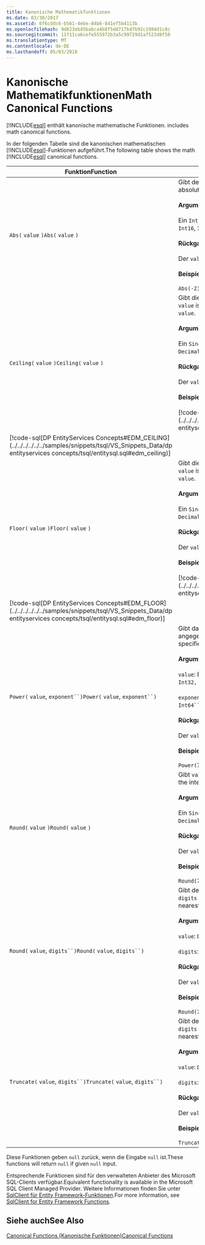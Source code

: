 ```yaml
---
title: Kanonische Mathematikfunktionen
ms.date: 03/30/2017
ms.assetid: 6f6cddc6-b561-4ebe-84b6-841ef5b4113b
ms.openlocfilehash: 9d823eb45babca4b8f5dd717b4fb92c1984d1c8c
ms.sourcegitcommit: 11f11ca6cefe555972b3a5c99729d1a7523d8f50
ms.translationtype: MT
ms.contentlocale: de-DE
ms.lasthandoff: 05/03/2018
---
```

# <a name="math-canonical-functions"></a><span data-ttu-id="991eb-102">Kanonische Mathematikfunktionen</span><span class="sxs-lookup"><span data-stu-id="991eb-102">Math Canonical Functions</span></span>
[!INCLUDE[esql](../../../../../../includes/esql-md.md)]<span data-ttu-id="991eb-103"> enthält kanonische mathematische Funktionen.</span><span class="sxs-lookup"><span data-stu-id="991eb-103"> includes math canonical functions.</span></span>  
  
 <span data-ttu-id="991eb-104">In der folgenden Tabelle sind die kanonischen mathematischen [!INCLUDE[esql](../../../../../../includes/esql-md.md)]-Funktionen aufgeführt.</span><span class="sxs-lookup"><span data-stu-id="991eb-104">The following table shows the math [!INCLUDE[esql](../../../../../../includes/esql-md.md)] canonical functions.</span></span>  
  
|<span data-ttu-id="991eb-105">Funktion</span><span class="sxs-lookup"><span data-stu-id="991eb-105">Function</span></span>|<span data-ttu-id="991eb-106">Beschreibung</span><span class="sxs-lookup"><span data-stu-id="991eb-106">Description</span></span>|  
|--------------|-----------------|  
|<span data-ttu-id="991eb-107">`Abs(` `value` `)`</span><span class="sxs-lookup"><span data-stu-id="991eb-107">`Abs(` `value` `)`</span></span>|<span data-ttu-id="991eb-108">Gibt den Absolutwert von `value` zurück.</span><span class="sxs-lookup"><span data-stu-id="991eb-108">Returns the absolute value of `value`.</span></span><br /><br /> <span data-ttu-id="991eb-109">**Argumente**</span><span class="sxs-lookup"><span data-stu-id="991eb-109">**Arguments**</span></span><br /><br /> <span data-ttu-id="991eb-110">Ein `Int16`, `Int32`, `Int64`, `Byte`, `Single`, `Double`, und `Decimal`.</span><span class="sxs-lookup"><span data-stu-id="991eb-110">An `Int16`, `Int32`, `Int64`, `Byte`, `Single`, `Double`, and `Decimal`.</span></span><br /><br /> <span data-ttu-id="991eb-111">**Rückgabewert**</span><span class="sxs-lookup"><span data-stu-id="991eb-111">**Return Value**</span></span><br /><br /> <span data-ttu-id="991eb-112">Der `value`-Typ.</span><span class="sxs-lookup"><span data-stu-id="991eb-112">The type of `value`.</span></span><br /><br /> <span data-ttu-id="991eb-113">**Beispiel**</span><span class="sxs-lookup"><span data-stu-id="991eb-113">**Example**</span></span><br /><br /> `Abs(-2)`|  
|<span data-ttu-id="991eb-114">`Ceiling(` `value` `)`</span><span class="sxs-lookup"><span data-stu-id="991eb-114">`Ceiling(` `value` `)`</span></span>|<span data-ttu-id="991eb-115">Gibt die kleinste ganze Zahl zurück, die nicht kleiner als `value` ist.</span><span class="sxs-lookup"><span data-stu-id="991eb-115">Returns the smallest integer that is not less than `value`.</span></span><br /><br /> <span data-ttu-id="991eb-116">**Argumente**</span><span class="sxs-lookup"><span data-stu-id="991eb-116">**Arguments**</span></span><br /><br /> <span data-ttu-id="991eb-117">Ein `Single`, `Double`, und `Decimal`.</span><span class="sxs-lookup"><span data-stu-id="991eb-117">A `Single`, `Double`, and `Decimal`.</span></span><br /><br /> <span data-ttu-id="991eb-118">**Rückgabewert**</span><span class="sxs-lookup"><span data-stu-id="991eb-118">**Return Value**</span></span><br /><br /> <span data-ttu-id="991eb-119">Der `value`-Typ.</span><span class="sxs-lookup"><span data-stu-id="991eb-119">The type of `value`.</span></span><br /><br /> <span data-ttu-id="991eb-120">**Beispiel**</span><span class="sxs-lookup"><span data-stu-id="991eb-120">**Example**</span></span><br /><br /> [!code-csharp[DP EntityServices Concepts#EDM_CEILING](../../../../../../samples/snippets/csharp/VS_Snippets_Data/dp entityservices concepts/cs/entitysql.cs#edm_ceiling)]
 [!code-sql[DP EntityServices Concepts#EDM_CEILING](../../../../../../samples/snippets/tsql/VS_Snippets_Data/dp entityservices concepts/tsql/entitysql.sql#edm_ceiling)]|  
|<span data-ttu-id="991eb-121">`Floor(` `value` `)`</span><span class="sxs-lookup"><span data-stu-id="991eb-121">`Floor(` `value` `)`</span></span>|<span data-ttu-id="991eb-122">Gibt die größte ganze Zahl zurück, die nicht größer als `value` ist.</span><span class="sxs-lookup"><span data-stu-id="991eb-122">Returns the largest integer that is not greater than `value`.</span></span><br /><br /> <span data-ttu-id="991eb-123">**Argumente**</span><span class="sxs-lookup"><span data-stu-id="991eb-123">**Arguments**</span></span><br /><br /> <span data-ttu-id="991eb-124">Ein `Single`, `Double`, und `Decimal`.</span><span class="sxs-lookup"><span data-stu-id="991eb-124">A `Single`, `Double`, and `Decimal`.</span></span><br /><br /> <span data-ttu-id="991eb-125">**Rückgabewert**</span><span class="sxs-lookup"><span data-stu-id="991eb-125">**Return Value**</span></span><br /><br /> <span data-ttu-id="991eb-126">Der `value`-Typ.</span><span class="sxs-lookup"><span data-stu-id="991eb-126">The type of `value`.</span></span><br /><br /> <span data-ttu-id="991eb-127">**Beispiel**</span><span class="sxs-lookup"><span data-stu-id="991eb-127">**Example**</span></span><br /><br /> [!code-csharp[DP EntityServices Concepts#EDM_FLOOR](../../../../../../samples/snippets/csharp/VS_Snippets_Data/dp entityservices concepts/cs/entitysql.cs#edm_floor)]
 [!code-sql[DP EntityServices Concepts#EDM_FLOOR](../../../../../../samples/snippets/tsql/VS_Snippets_Data/dp entityservices concepts/tsql/entitysql.sql#edm_floor)]|  
|<span data-ttu-id="991eb-128">`Power(` `value`, `exponent``)`</span><span class="sxs-lookup"><span data-stu-id="991eb-128">`Power(` `value`, `exponent``)`</span></span>|<span data-ttu-id="991eb-129">Gibt das Ergebnis der angegebenen `value` an die angegebene `exponent` zurück.</span><span class="sxs-lookup"><span data-stu-id="991eb-129">Returns the result of the specified `value` to the specified `exponent`.</span></span><br /><br /> <span data-ttu-id="991eb-130">**Argumente**</span><span class="sxs-lookup"><span data-stu-id="991eb-130">**Arguments**</span></span><br /><br /> <span data-ttu-id="991eb-131">`value`: Ein `Int32, Int64, Double`, oder `Decimal`.</span><span class="sxs-lookup"><span data-stu-id="991eb-131">`value`: An `Int32, Int64, Double`, or `Decimal`.</span></span><br /><br /> <span data-ttu-id="991eb-132">`exponent`: Ein `Int64``, Double`, oder `Decimal`.</span><span class="sxs-lookup"><span data-stu-id="991eb-132">`exponent`: An `Int64``, Double`, or `Decimal`.</span></span><br /><br /> <span data-ttu-id="991eb-133">**Rückgabewert**</span><span class="sxs-lookup"><span data-stu-id="991eb-133">**Return Value**</span></span><br /><br /> <span data-ttu-id="991eb-134">Der `value`-Typ.</span><span class="sxs-lookup"><span data-stu-id="991eb-134">The type of `value`.</span></span><br /><br /> <span data-ttu-id="991eb-135">**Beispiel**</span><span class="sxs-lookup"><span data-stu-id="991eb-135">**Example**</span></span><br /><br /> `Power(748.58,2)`|  
|<span data-ttu-id="991eb-136">`Round(` `value` `)`</span><span class="sxs-lookup"><span data-stu-id="991eb-136">`Round(` `value` `)`</span></span>|<span data-ttu-id="991eb-137">Gibt `value` gerundet zur nächsten Ganzzahl zurück.</span><span class="sxs-lookup"><span data-stu-id="991eb-137">Returns the integer portion of `value`, rounded to the nearest integer.</span></span><br /><br /> <span data-ttu-id="991eb-138">**Argumente**</span><span class="sxs-lookup"><span data-stu-id="991eb-138">**Arguments**</span></span><br /><br /> <span data-ttu-id="991eb-139">Ein `Single`, `Double`, und `Decimal`.</span><span class="sxs-lookup"><span data-stu-id="991eb-139">A `Single`, `Double`, and `Decimal`.</span></span><br /><br /> <span data-ttu-id="991eb-140">**Rückgabewert**</span><span class="sxs-lookup"><span data-stu-id="991eb-140">**Return Value**</span></span><br /><br /> <span data-ttu-id="991eb-141">Der `value`-Typ.</span><span class="sxs-lookup"><span data-stu-id="991eb-141">The type of `value`.</span></span><br /><br /> <span data-ttu-id="991eb-142">**Beispiel**</span><span class="sxs-lookup"><span data-stu-id="991eb-142">**Example**</span></span><br /><br /> `Round(748.58)`|  
|<span data-ttu-id="991eb-143">`Round(` `value`, `digits``)`</span><span class="sxs-lookup"><span data-stu-id="991eb-143">`Round(` `value`, `digits``)`</span></span>|<span data-ttu-id="991eb-144">Gibt den `value` auf die nächstliegenden angegebenen `digits` gerundet zurück.</span><span class="sxs-lookup"><span data-stu-id="991eb-144">Returns the `value`, rounded to the nearest specified `digits`.</span></span><br /><br /> <span data-ttu-id="991eb-145">**Argumente**</span><span class="sxs-lookup"><span data-stu-id="991eb-145">**Arguments**</span></span><br /><br /> <span data-ttu-id="991eb-146">`value`: `Double` oder `Decimal`.</span><span class="sxs-lookup"><span data-stu-id="991eb-146">`value`: `Double` or `Decimal`.</span></span><br /><br /> <span data-ttu-id="991eb-147">`digits`: `Int16` oder `Int32`.</span><span class="sxs-lookup"><span data-stu-id="991eb-147">`digits`: `Int16` or `Int32`.</span></span><br /><br /> <span data-ttu-id="991eb-148">**Rückgabewert**</span><span class="sxs-lookup"><span data-stu-id="991eb-148">**Return Value**</span></span><br /><br /> <span data-ttu-id="991eb-149">Der `value`-Typ.</span><span class="sxs-lookup"><span data-stu-id="991eb-149">The type of `value`.</span></span><br /><br /> <span data-ttu-id="991eb-150">**Beispiel**</span><span class="sxs-lookup"><span data-stu-id="991eb-150">**Example**</span></span><br /><br /> `Round(748.58,1)`|  
|<span data-ttu-id="991eb-151">`Truncate(` `value`, `digits``)`</span><span class="sxs-lookup"><span data-stu-id="991eb-151">`Truncate(` `value`, `digits``)`</span></span>|<span data-ttu-id="991eb-152">Gibt den `value` auf die nächstliegenden angegebenen `digits` gekürzt zurück.</span><span class="sxs-lookup"><span data-stu-id="991eb-152">Returns the `value`, truncated to the nearest specified `digits`.</span></span><br /><br /> <span data-ttu-id="991eb-153">**Argumente**</span><span class="sxs-lookup"><span data-stu-id="991eb-153">**Arguments**</span></span><br /><br /> <span data-ttu-id="991eb-154">`value`: `Double` oder `Decimal`.</span><span class="sxs-lookup"><span data-stu-id="991eb-154">`value`: `Double` or `Decimal`.</span></span><br /><br /> <span data-ttu-id="991eb-155">`digits`: `Int16` oder `Int32`.</span><span class="sxs-lookup"><span data-stu-id="991eb-155">`digits`: `Int16` or `Int32`.</span></span><br /><br /> <span data-ttu-id="991eb-156">**Rückgabewert**</span><span class="sxs-lookup"><span data-stu-id="991eb-156">**Return Value**</span></span><br /><br /> <span data-ttu-id="991eb-157">Der `value`-Typ.</span><span class="sxs-lookup"><span data-stu-id="991eb-157">The type of `value`.</span></span><br /><br /> <span data-ttu-id="991eb-158">**Beispiel**</span><span class="sxs-lookup"><span data-stu-id="991eb-158">**Example**</span></span><br /><br /> `Truncate(748.58,1)`|  
  
 <span data-ttu-id="991eb-159">Diese Funktionen geben `null` zurück, wenn die Eingabe `null` ist.</span><span class="sxs-lookup"><span data-stu-id="991eb-159">These functions will return `null` if given `null` input.</span></span>  
  
 <span data-ttu-id="991eb-160">Entsprechende Funktionen sind für den verwalteten Anbieter des Microsoft SQL-Clients verfügbar.</span><span class="sxs-lookup"><span data-stu-id="991eb-160">Equivalent functionality is available in the Microsoft SQL Client Managed Provider.</span></span> <span data-ttu-id="991eb-161">Weitere Informationen finden Sie unter [SqlClient für Entity Framework-Funktionen](../../../../../../docs/framework/data/adonet/ef/sqlclient-for-ef-functions.md).</span><span class="sxs-lookup"><span data-stu-id="991eb-161">For more information, see [SqlClient for Entity Framework Functions](../../../../../../docs/framework/data/adonet/ef/sqlclient-for-ef-functions.md).</span></span>  
  
## <a name="see-also"></a><span data-ttu-id="991eb-162">Siehe auch</span><span class="sxs-lookup"><span data-stu-id="991eb-162">See Also</span></span>  
 [<span data-ttu-id="991eb-163">Canonical Functions (Kanonische Funktionen)</span><span class="sxs-lookup"><span data-stu-id="991eb-163">Canonical Functions</span></span>](../../../../../../docs/framework/data/adonet/ef/language-reference/canonical-functions.md)
